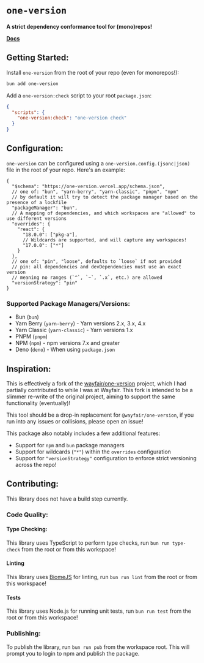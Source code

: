 # `one-version`

**A strict dependency conformance tool for (mono)repos!**

**[Docs](https://one-version.vercel.app/)**

## Getting Started:

Install `one-version` from the root of your repo (even for monorepos!):

```bash
bun add one-version
```

Add a `one-version:check` script to your root `package.json`:

```json
{
  "scripts": {
    "one-version:check": "one-version check"
  }
}
```

## Configuration:

`one-version` can be configured using a `one-version.config.(jsonc|json)` file in the root of your repo. Here's an example:

```jsonc
{
  "$schema": "https://one-version.vercel.app/schema.json",
  // one of: "bun", "yarn-berry", "yarn-classic", "pnpm", "npm"
  // by default it will try to detect the package manager based on the presence of a lockfile
  "packageManager": "bun",
  // A mapping of dependencies, and which workspaces are "allowed" to use different versions
  "overrides": {
    "react": {
      "18.0.0": ["pkg-a"],
      // Wildcards are supported, and will capture any workspaces!
      "17.0.0": ["*"]
    }
  },
  // one of: "pin", "loose", defaults to `loose` if not provided
  // pin: all dependencies and devDependencies must use an exact version
  // meaning no ranges (`^`, `~`, `.x`, etc.) are allowed
  "versionStrategy": "pin"
}
```

### Supported Package Managers/Versions:

- Bun (`bun`)
- Yarn Berry (`yarn-berry`) - Yarn versions 2.x, 3.x, 4.x
- Yarn Classic (`yarn-classic`) - Yarn versions 1.x
- PNPM (`pnpm`)
- NPM (`npm`) - npm versions 7.x and greater
- Deno (`deno`) - When using `package.json`

## Inspiration:

This is effectively a fork of the [wayfair/one-version](https://github.com/wayfair/one-version) project, which I had partially contributed to while I was at Wayfair. This fork is intended to be a slimmer re-write of the original project, aiming to support the same functionality (eventually)!

This tool should be a drop-in replacement for `@wayfair/one-version`, if you run into any issues or collisions, please open an issue!

This package also notably includes a few additional features:

- Support for `npm` and `bun` package managers
- Support for wildcards (`"*"`) within the `overrides` configuration
- Support for `"versionStrategy"` configuration to enforce strict versioning across the repo!

## Contributing:

This library does not have a build step currently.

### Code Quality:

#### Type Checking:

This library uses TypeScript to perform type checks, run `bun run type-check` from the root or from this workspace!

#### Linting

This library uses [BiomeJS](https://biomejs.dev/) for linting, run `bun run lint` from the root or from this workspace!

#### Tests

This library uses Node.js for running unit tests, run `bun run test` from the root or from this workspace!

### Publishing:

To publish the library, run `bun run pub` from the workspace root. This will prompt you to login to npm and publish the package.
